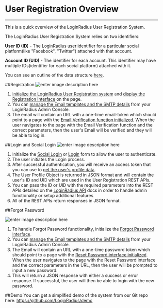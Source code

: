 User Registration Overview
=====


-------

This is a quick overview of the LoginRadius User Registration System.

The LoginRadius User Registration System relies on two identifiers:

**User ID (ID)** - The LoginRadius user identifier for a particular social platform(like "Facebook", "Twitter") attached with that account.

**Account ID (UID)** - The identifier for each account. This identifier may have multiple IDs(identifier for each social platform) attached with it.

You can see an outline of the data structure [here](/api/v2/data-points-and-response-code/data-points).

##Registration
![enter image description here](https://apidocs.lrcontent.com/images/ZwWKkEuQpuRzzo8uojWq_Sequence-Charts---Registration_270758aabf15c7fe47.43693464.png "Sequence Charts - Registration")

1. [Initialize the LoginRadius User Registration system](/api/v1/user-registration/user-registration) and [display the Registration Interface](/api/v1/user-registration/user-registration#titile2) on the page.
2. You can [manage the Email templates and the SMTP details](https://support.loginradius.com/hc/en-us/articles/203402419-User-Registration-Email-Message-Customization) from your LoginRadius Admin Console.
3. The email will contain an URL with a one-time email-token which should point to a page with the [Email Verification function initialized](/api/v1/user-registration/user-registration#titile10). When the user navigates to the page with the Email Verification function and the correct parameters, then the user's Email will be verified and they will be able to log in.

##Login and Social Login
![enter image description here](https://apidocs.lrcontent.com/images/76L2rXxfTq2hZQivB20y_Sequence-Charts---Login-_1675358aac061e31bb0.79318896.png "Sequence Charts - Login")

1. Initialize the [Social Login](/api/v1/user-registration/user-registration#titile7) or [Login](/api/v1/user-registration/user-registration#titile6) form to allow the user to authenticate.
2. The user initiates the Login process.
3. After successful authentication, you will receive an access token that you can use to [get the user's profile data](/api/v2/social-login/user-profile).
4. The User Profile Object is returned in JSON format and will contain the user's ID and UID which are used in the User Registration REST APIs.
5. You can pass the ID or UID with the required parameters into the REST APIs detailed on the [LoginRadius API]() docs in order to handle admin functionality or setup additional features.
6. All of the REST APIs return responses in JSON format.

##Forgot Password

![enter image description here](https://apidocs.lrcontent.com/images/cFIugceSai0AkwknPtLu_Sequence-Charts---Forgot-Password_2257058aacff8904758.54603970.png "Sequence Charts - Forgot Password")

1. To handle Forgot Password functionality, initialize the [Forgot Password Interface](/api/v1/user-registration/user-registration#titile8).
2. You can [manage the Email templates and the SMTP details](https://support.loginradius.com/hc/en-us/articles/203402419-User-Registration-Email-Message-Customization) from your LoginRadius Admin Console.
3. The Email will contain an URL with a one-time password token which should point to a page with the [Reset Password interface initialized](/api/v1/user-registration/user-registration#titile9). When the user navigates to the page with the Reset Password interface and the correct parameters in the URL, then the user will be prompted to input a new password.
4. This will return a JSON response with either a success or error response. If successful, the user will then be able to login with the new password.

##Demo
You can get a simplified demo of the system from our Git repo here: https://github.com/LoginRadius/demo
